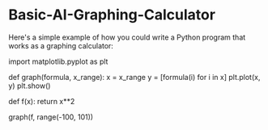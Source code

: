 # Basic-AI-Graphing-Calculator
Here's a simple example of how you could write a Python program that works as a graphing calculator:

import matplotlib.pyplot as plt

def graph(formula, x_range):
    x = x_range
    y = [formula(i) for i in x]
    plt.plot(x, y)
    plt.show()

def f(x):
    return x**2

graph(f, range(-100, 101))


